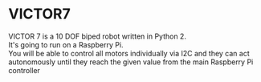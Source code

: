 # VICTOR7
VICTOR 7 is a 10 DOF biped robot written in Python 2.
<br>
It's going to run on a Raspberry Pi.
<br>
You will be able to control all motors individually via I2C and they can act autonomously until they reach the given value from the main Raspberry Pi controller
<br>

